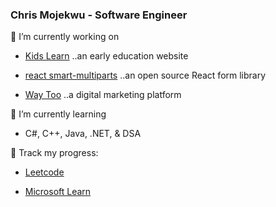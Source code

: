### Chris Mojekwu - Software Engineer

🔭 I’m currently working on

- [Kids Learn](https://kidslearn.fun/) ..an early education website

- [react smart-multiparts](https://www.npmjs.com/package/react-smartmultiparts) ..an open source React form library

- [Way Too](https://waytoo.fun/) ..a digital marketing platform




🌱 I’m currently learning 
- C#, C++, Java, .NET, & DSA

📓 Track my progress:

- [Leetcode](https://leetcode.com/chrismojekwu/)

- [Microsoft Learn](https://learn.microsoft.com/en-us/users/christophermojekwu-2336/)

